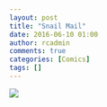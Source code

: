 ```yaml
---
layout: post
title: "Snail Mail"
date: 2016-06-10 01:00
author: rcadmin
comments: true
categories: [Comics]
tags: []
---
```

<a href="../comics/2016/06/10/snail-mail"><img src="http://dl.bitsmack.com/comics/20160610.jpg" /></a>
